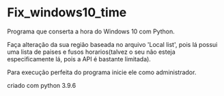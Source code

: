 # Fix_windows10_time
Programa que conserta a hora do Windows 10 com Python.

Faça alteração da sua região baseada no arquivo 'Local list', pois lá possui uma lista de paises e fusos horarios(talvez o seu não esteja especificamente lá, pois a API é bastante limitada).

Para execução perfeita do programa inicie ele como administrador.

criado com python 3.9.6

